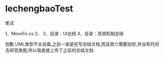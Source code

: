# lechengbaoTest
笔试


1、MoveTo.cs
2、
3、目录：UI总结
4、目录：资源机制总结

抱歉,UML类型不太会画,之前一直是在写总结文档,而且周六需要加班,并没有时间去研究类图,所以我直接上传了之前的总结文档